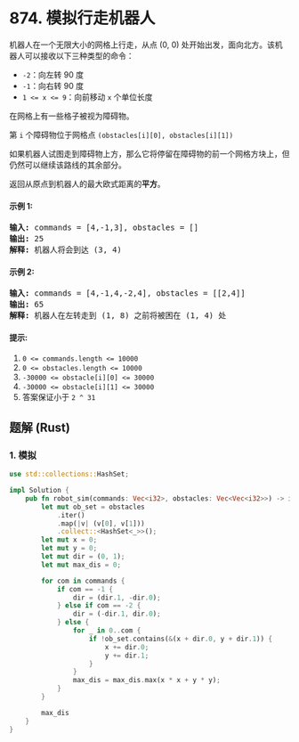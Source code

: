 # 874. 模拟行走机器人
机器人在一个无限大小的网格上行走，从点 (0, 0) 处开始出发，面向北方。该机器人可以接收以下三种类型的命令：
* ```-2```：向左转 90 度
* ```-1```：向右转 90 度
* ```1 <= x <= 9```：向前移动 ```x``` 个单位长度

在网格上有一些格子被视为障碍物。

第 ```i``` 个障碍物位于网格点  ```(obstacles[i][0], obstacles[i][1])```

如果机器人试图走到障碍物上方，那么它将停留在障碍物的前一个网格方块上，但仍然可以继续该路线的其余部分。

返回从原点到机器人的最大欧式距离的**平方**。

#### 示例 1:
<pre>
<strong>输入:</strong> commands = [4,-1,3], obstacles = []
<strong>输出:</strong> 25
<strong>解释:</strong> 机器人将会到达 (3, 4)
</pre>

#### 示例 2:
<pre>
<strong>输入:</strong> commands = [4,-1,4,-2,4], obstacles = [[2,4]]
<strong>输出:</strong> 65
<strong>解释:</strong> 机器人在左转走到 (1, 8) 之前将被困在 (1, 4) 处
</pre>

#### 提示:
1. ```0 <= commands.length <= 10000```
2. ```0 <= obstacles.length <= 10000```
3. ```-30000 <= obstacle[i][0] <= 30000```
4. ```-30000 <= obstacle[i][1] <= 30000```
5. 答案保证小于 ```2 ^ 31```

## 题解 (Rust)

### 1. 模拟
```Rust
use std::collections::HashSet;

impl Solution {
    pub fn robot_sim(commands: Vec<i32>, obstacles: Vec<Vec<i32>>) -> i32 {
        let mut ob_set = obstacles
            .iter()
            .map(|v| (v[0], v[1]))
            .collect::<HashSet<_>>();
        let mut x = 0;
        let mut y = 0;
        let mut dir = (0, 1);
        let mut max_dis = 0;

        for com in commands {
            if com == -1 {
                dir = (dir.1, -dir.0);
            } else if com == -2 {
                dir = (-dir.1, dir.0);
            } else {
                for _ in 0..com {
                    if !ob_set.contains(&(x + dir.0, y + dir.1)) {
                        x += dir.0;
                        y += dir.1;
                    }
                }
                max_dis = max_dis.max(x * x + y * y);
            }
        }

        max_dis
    }
}
```
